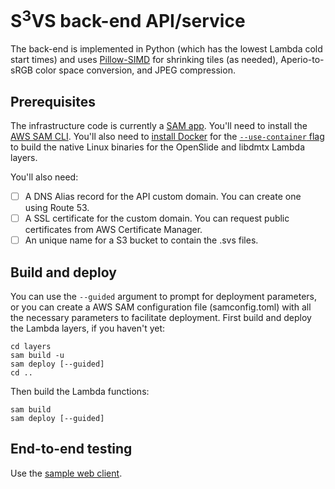 # S<sup>3</sup>VS back-end API/service
The back-end is implemented in Python (which has the lowest Lambda cold start times) and uses [Pillow-SIMD](https://github.com/uploadcare/pillow-simd) for shrinking tiles (as needed), Aperio-to-sRGB color space conversion, and JPEG compression.

## Prerequisites
The infrastructure code is currently a [SAM app](https://docs.aws.amazon.com/serverless-application-model/latest/developerguide/what-is-sam.html). You'll need to install the [AWS SAM CLI](https://docs.aws.amazon.com/serverless-application-model/latest/developerguide/serverless-sam-cli-install.html). You'll also need to [install Docker](https://docs.aws.amazon.com/serverless-application-model/latest/developerguide/serverless-sam-cli-install-mac.html#serverless-sam-cli-install-mac-docker) for the [`--use-container` flag](https://docs.aws.amazon.com/serverless-application-model/latest/developerguide/serverless-sam-cli-using-build.html#build-zip-archive) to build the native Linux binaries for the OpenSlide and libdmtx Lambda layers.

You'll also need:
- [ ] A DNS Alias record for the API custom domain. You can create one using Route 53.
- [ ] A SSL certificate for the custom domain. You can request public certificates from AWS Certificate Manager.
- [ ] An unique name for a S3 bucket to contain the .svs files.

## Build and deploy
You can use the `--guided` argument to prompt for deployment parameters, or you can create a AWS SAM configuration file (samconfig.toml) with all the necessary parameters to facilitate deployment.
First build and deploy the Lambda layers, if you haven't yet:
```
cd layers
sam build -u
sam deploy [--guided]
cd ..
```
Then build the Lambda functions:
```
sam build
sam deploy [--guided]
```

## End-to-end testing
Use the [sample web client](/web).
